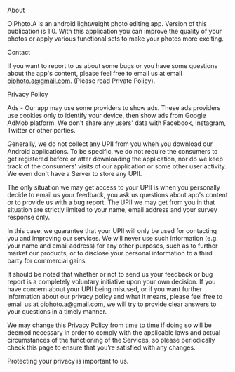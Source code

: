 About

OIPhoto.A is an android lightweight photo editing app. Version of this publication is 1.0. With this application you can improve the quality of your photos or apply various functional sets to make your photos more exciting.


Contact

If you want to report to us about some bugs or you have some questions about the app's content, please feel free to email us at email oiphoto.a@gmail.com. (Please read Private Policy).


Privacy Policy

Ads - Our app may use some providers to show ads. These ads providers use cookies only to identify your device, then show ads from Google AdMob platform. We don't share any users' data with Facebook, Instagram, Twitter or other parties.

Generally, we do not collect any UPII from you when you download our Android applications. To be specific, we do not require the consumers to get registered before or after downloading the application, nor do we keep track of the consumers' visits of our application or some other user activity. We even don't have a Server to store any UPII.

The only situation we may get access to your UPII is when you personally decide to email us your feedback, you ask us questions about app's content or to provide us with a bug report. The UPII we may get from you in that situation are strictly limited to your name, email address and your survey response only.

In this case, we guarantee that your UPII will only be used for contacting you and improving our services. We will never use such information (e.g. your name and email address) for any other purposes, such as to further market our products, or to disclose your personal information to a third party for commercial gains.

It should be noted that whether or not to send us your feedback or bug report is a completely voluntary initiative upon your own decision. If you have concern about your UPII being misused, or if you want further information about our privacy policy and what it means, please feel free to email us at oiphoto.a@gmail.com, we will try to provide clear answers to your questions in a timely manner.

We may change this Privacy Policy from time to time if doing so will be deemed necessary in order to comply with the applicable laws and actual circumstances of the functioning of the Services, so please periodically check this page to ensure that you’re satisfied with any changes.

 Protecting your privacy is important to us.


